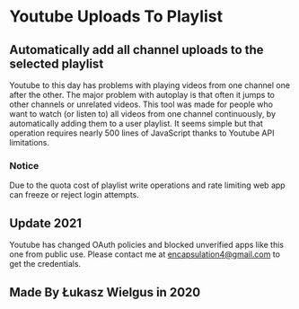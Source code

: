 # Youtube Uploads To Playlist
## Automatically add all channel uploads to the selected playlist

Youtube to this day has problems with playing videos from one channel one after the other.
The major problem with autoplay is that often it jumps to other channels or unrelated videos.
This tool was made for people who want to watch (or listen to) all videos from one channel continuously, by automatically adding them to a user playlist.
It seems simple but that operation requires nearly 500 lines of JavaScript thanks to Youtube API limitations.

### Notice
Due to the quota cost of playlist write operations and rate limiting web app can freeze or reject login attempts.

## Update 2021
Youtube has changed OAuth policies and blocked unverified apps like this one from public use.
Please contact me at encapsulation4@gmail.com to get the credentials.

## Made By Łukasz Wielgus in 2020